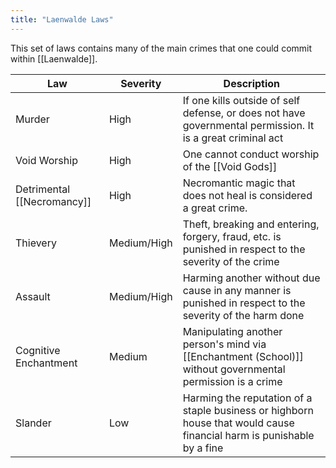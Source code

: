 ```yaml
---
title: "Laenwalde Laws"
---
```

This set of laws contains many of the main crimes that one could commit within [[Laenwalde]].

| Law | Severity | Description |
|-|-|-|
| Murder | High | If one kills outside of self defense, or does not have governmental permission. It is a great criminal act |
| Void Worship | High | One cannot conduct worship of the [[Void Gods]] |
| Detrimental [[Necromancy]] | High | Necromantic magic that does not heal is considered a great crime. |
| Thievery | Medium/High | Theft, breaking and entering, forgery, fraud, etc. is punished in respect to the severity of the crime |
| Assault | Medium/High | Harming another without due cause in any manner is punished in respect to the severity of the harm done |
| Cognitive Enchantment | Medium | Manipulating another person's mind via [[Enchantment (School)]] without governmental permission is a crime |
| Slander | Low | Harming the reputation of a staple business or highborn house that would cause financial harm is punishable by a fine |


